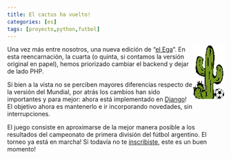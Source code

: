 ```yaml
---
title: El cactus ha vuelto!
categories: [es]
tags: [proyecto,python,futbol]
---
```

<img style="float: right;" title="ega" src="/images/2009/09/logo.gif" alt="el Ega" width="73" height="124" />

Una vez más entre nosotros, una nueva edición de &#8220;<a href="http://el-ega.com.ar" target="_blank">el Ega</a>&#8220;. En esta reencarnación, la cuarta (o quinta, si contamos la versión original en papel), hemos priorizado cambiar el backend y dejar de lado PHP.

Si bien a la vista no se perciben mayores diferencias respecto de la versión del Mundial, por atrás los cambios han sido importantes y para mejor: ahora está implementado en <a href="http://www.djangoproject.com" target="_blank">Django</a>! El objetivo ahora es mantenerlo e ir incorporando novedades, sin interrupciones.

El juego consiste en aproximarse de la mejor manera posible a los resultados del campeonato de primera división del fútbol argentino. El torneo ya está en marcha! Si todavía no te <a title="Registrate!" href="http://el-ega.com.ar/accounts/register/" target="_blank">inscribiste</a>, este es un buen momento!